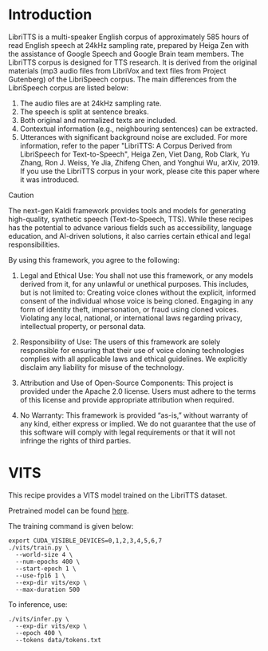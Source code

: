 # Introduction

LibriTTS is a multi-speaker English corpus of approximately 585 hours of read English speech at 24kHz sampling rate, prepared by Heiga Zen with the assistance of Google Speech and Google Brain team members.
The LibriTTS corpus is designed for TTS research. It is derived from the original materials (mp3 audio files from LibriVox and text files from Project Gutenberg) of the LibriSpeech corpus.
The main differences from the LibriSpeech corpus are listed below:
1. The audio files are at 24kHz sampling rate.
2. The speech is split at sentence breaks.
3. Both original and normalized texts are included.
4. Contextual information (e.g., neighbouring sentences) can be extracted.
5. Utterances with significant background noise are excluded.
For more information, refer to the paper "LibriTTS: A Corpus Derived from LibriSpeech for Text-to-Speech", Heiga Zen, Viet Dang, Rob Clark, Yu Zhang, Ron J. Weiss, Ye Jia, Zhifeng Chen, and Yonghui Wu, arXiv, 2019. If you use the LibriTTS corpus in your work, please cite this paper where it was introduced.

> [!CAUTION]
> The next-gen Kaldi framework provides tools and models for generating high-quality, synthetic speech (Text-to-Speech, TTS).
> While these recipes has the potential to advance various fields such as accessibility, language education, and AI-driven solutions, it also carries certain ethical and legal responsibilities.
>
> By using this framework, you agree to the following:
> 1.	Legal and Ethical Use: You shall not use this framework, or any models derived from it, for any unlawful or unethical purposes. This includes, but is not limited to: Creating voice clones without the explicit, informed consent of the individual whose voice is being cloned. Engaging in any form of identity theft, impersonation, or fraud using cloned voices. Violating any local, national, or international laws regarding privacy, intellectual property, or personal data.
>
> 2.	Responsibility of Use: The users of this framework are solely responsible for ensuring that their use of voice cloning technologies complies with all applicable laws and ethical guidelines. We explicitly disclaim any liability for misuse of the technology.
>
> 3.	Attribution and Use of Open-Source Components: This project is provided under the Apache 2.0 license. Users must adhere to the terms of this license and provide appropriate attribution when required.
>
> 4.	No Warranty: This framework is provided “as-is,” without warranty of any kind, either express or implied. We do not guarantee that the use of this software will comply with legal requirements or that it will not infringe the rights of third parties.


# VITS

This recipe provides a VITS model trained on the LibriTTS dataset.

Pretrained model can be found [here](https://huggingface.co/zrjin/icefall-tts-libritts-vits-2024-10-30).

The training command is given below:
```
export CUDA_VISIBLE_DEVICES=0,1,2,3,4,5,6,7
./vits/train.py \
  --world-size 4 \
  --num-epochs 400 \
  --start-epoch 1 \
  --use-fp16 1 \
  --exp-dir vits/exp \
  --max-duration 500
```

To inference, use:
```
./vits/infer.py \
  --exp-dir vits/exp \
  --epoch 400 \
  --tokens data/tokens.txt
```
